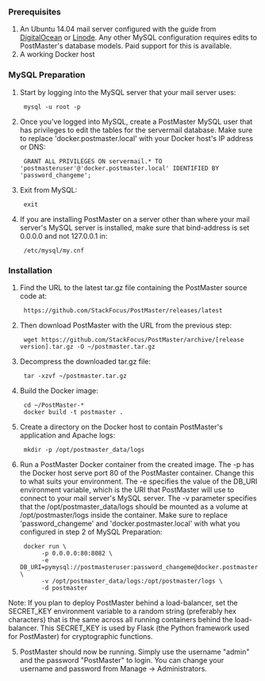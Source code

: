 ### Prerequisites
1. An Ubuntu 14.04 mail server configured with the guide from [DigitalOcean](https://www.digitalocean.com/community/tutorials/how-to-configure-a-mail-server-using-postfix-dovecot-mysql-and-spamassassin) or [Linode](https://www.linode.com/docs/email/postfix/email-with-postfix-dovecot-and-mysql).
Any other MySQL configuration requires edits to PostMaster's database models. Paid support for this is available.
2. A working Docker host

### MySQL Preparation

1. Start by logging into the MySQL server that your mail server uses:

        mysql -u root -p

2. Once you've logged into MySQL, create a PostMaster MySQL user that has privileges to edit the tables for the servermail database.
Make sure to replace 'docker.postmaster.local' with your Docker host's IP address or DNS:

        GRANT ALL PRIVILEGES ON servermail.* TO 'postmasteruser'@'docker.postmaster.local' IDENTIFIED BY 'password_changeme';

3. Exit from MySQL:

        exit

4. If you are installing PostMaster on a server other than where your mail server's MySQL server is installed, make sure that
bind-address is set 0.0.0.0 and not 127.0.0.1 in:

        /etc/mysql/my.cnf

### Installation

1. Find the URL to the latest tar.gz file containing the PostMaster source code at:

        https://github.com/StackFocus/PostMaster/releases/latest

2. Then download PostMaster with the URL from the previous step:

        wget https://github.com/StackFocus/PostMaster/archive/[release version].tar.gz -O ~/postmaster.tar.gz

3. Decompress the downloaded tar.gz file:

        tar -xzvf ~/postmaster.tar.gz

3. Build the Docker image:

        cd ~/PostMaster-*
        docker build -t postmaster .

4. Create a directory on the Docker host to contain PostMaster's application and Apache logs:

        mkdir -p /opt/postmaster_data/logs

4. Run a PostMaster Docker container from the created image.
The -p has the Docker host serve port 80 of the PostMaster container. Change this to what suits your environment.
The -e specifies the value of the DB_URI environment variable, which is the URI that PostMaster will use to connect to your mail server's MySQL server.
The -v parameter specifies that the /opt/postmaster_data/logs should be mounted as a volume at /opt/postmaster/logs inside the container.
Make sure to replace 'password_changeme' and 'docker.postmaster.local' with what you configured in step 2 of MySQL Preparation:

        docker run \
             -p 0.0.0.0:80:8082 \
             -e DB_URI=pymysql://postmasteruser:password_changeme@docker.postmaster.local:3306/servermail \
             -v /opt/postmaster_data/logs:/opt/postmaster/logs \
             -d postmaster

Note: If you plan to deploy PostMaster behind a load-balancer, set the SECRET_KEY environment variable to a
random string (preferably hex characters) that is the same across all running containers behind the load-balancer.
This SECRET_KEY is used by Flask (the Python framework used for PostMaster) for cryptographic functions.

5. PostMaster should now be running. Simply use the username "admin" and the password "PostMaster" to login.
You can change your username and password from Manage -> Administrators.
